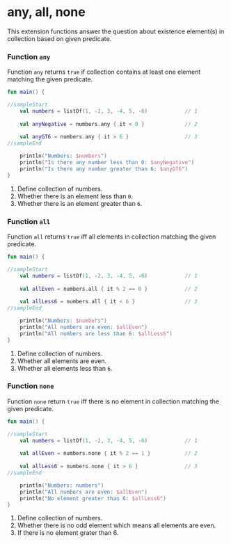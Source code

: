 # any, all, none

This extension functions answer the question about existence element(s) in collection based on given predicate.

### Function `any`

Function `any` returns `true` if collection contains at least one element matching the given predicate.

<div class="language-kotlin" theme="idea">

```kotlin
fun main() {

//sampleStart
    val numbers = listOf(1, -2, 3, -4, 5, -6)            // 1
    
    val anyNegative = numbers.any { it < 0 }             // 2
    
    val anyGT6 = numbers.any { it > 6 }                  // 3
//sampleEnd

    println("Numbers: $numbers")
    println("Is there any number less than 0: $anyNegative")
    println("Is there any number greater than 6: $anyGT6")
}
```

</div>

1. Define collection of numbers.
2. Whether there is an element less than `0`.
3. Whether there is an element greater than `6`. 


### Function `all`

Function `all` returns `true` iff all elements in collection matching the given predicate.

<div class="language-kotlin" theme="idea">

```kotlin
fun main() {

//sampleStart
    val numbers = listOf(1, -2, 3, -4, 5, -6)            // 1
    
    val allEven = numbers.all { it % 2 == 0 }            // 2
    
    val allLess6 = numbers.all { it < 6 }                // 3
//sampleEnd

    println("Numbers: $numbers")
    println("All numbers are even: $allEven")
    println("All numbers are less than 6: $allLess6")
}
```

</div>

1. Define collection of numbers.
2. Whether all elements are even.
3. Whether all elements less than `6`.


### Function `none`

Function `none` return `true` iff there is no element in collection matching the given predicate.

<div class="language-kotlin" theme="idea">

```kotlin
fun main() {

//sampleStart
    val numbers = listOf(1, -2, 3, -4, 5, -6)            // 1
    
    val allEven = numbers.none { it % 2 == 1 }           // 2
    
    val allLess6 = numbers.none { it > 6 }               // 3
//sampleEnd

    println("Numbers: numbers")
    println("All numbers are even: $allEven")
    println("No element greater than 6: $allLess6")
}
```

</div>

1. Define collection of numbers.
2. Whether there is no odd element which means all elements are even.
3. If there is no element grater than 6.
 
